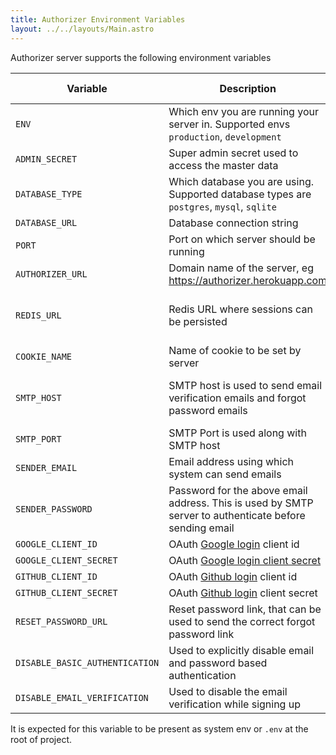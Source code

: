 ```yaml
---
title: Authorizer Environment Variables
layout: ../../layouts/Main.astro
---
```


Authorizer server supports the following environment variables

| Variable                       | Description                                                                                            | Required | Default Value                     |
| ------------------------------ | ------------------------------------------------------------------------------------------------------ | -------- | --------------------------------- |
| `ENV`                          | Which env you are running your server in. Supported envs `production`, `development`                   | true     | `production`                      |
| `ADMIN_SECRET`                 | Super admin secret used to access the master data                                                      | true     |                                   |
| `DATABASE_TYPE`                | Which database you are using. Supported database types are `postgres`, `mysql`, `sqlite`               | true     |                                   |
| `DATABASE_URL`                 | Database connection string                                                                             | true     |                                   |
| `PORT`                         | Port on which server should be running                                                                 | true     | 8080                              |
| `AUTHORIZER_URL`               | Domain name of the server, eg https://authorizer.herokuapp.com                                         | false    |                                   |
| `REDIS_URL`                    | Redis URL where sessions can be persisted                                                              | false    | sessions will be stored in memory |
| `COOKIE_NAME`                  | Name of cookie to be set by server                                                                     | true     | authorizer                        |
| `SMTP_HOST`                    | SMTP host is used to send email verification emails and forgot password emails                         | false    | If not set email sending can fail |
| `SMTP_PORT`                    | SMTP Port is used along with SMTP host                                                                 | false    |                                   |
| `SENDER_EMAIL`                 | Email address using which system can send emails                                                       | false    |                                   |
| `SENDER_PASSWORD`              | Password for the above email address. This is used by SMTP server to authenticate before sending email | false    |                                   |
| `GOOGLE_CLIENT_ID`             | OAuth [Google login](https://developers.google.com/identity/sign-in/web/sign-in) client id             | false    |                                   |
| `GOOGLE_CLIENT_SECRET`         | OAuth [Google login client secret](https://developers.google.com/identity/sign-in/web/sign-in)         | false    |                                   |
| `GITHUB_CLIENT_ID`             | OAuth [Github login](https://docs.github.com/en/rest/guides/basics-of-authentication) client id        | false    |                                   |
| `GITHUB_CLIENT_SECRET`         | OAuth [Github login](https://docs.github.com/en/rest/guides/basics-of-authentication) client secret    | false    |                                   |
| `RESET_PASSWORD_URL`           | Reset password link, that can be used to send the correct forgot password link                         | true     | `/reset-password`                 |
| `DISABLE_BASIC_AUTHENTICATION` | Used to explicitly disable email and password based authentication                                     | false    | false                             |
| `DISABLE_EMAIL_VERIFICATION`   | Used to disable the email verification while signing up                                                | false    | false                             |

It is expected for this variable to be present as system env or `.env` at the root of project.
